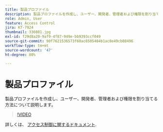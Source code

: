 ```yaml
---
title: 製品プロファイル
description: 製品プロファイルを作成し、ユーザー、開発者、管理者および権限を割り当てる方法について説明します。
role: Admin, User
feature: Access Control
jira: KT-7924
thumbnail: 336081.jpg
exl-id: f29d8a20-9af9-4f87-949e-bb9393ccf049
source-git-commit: 90f7621536573f60ac6585404b1ac0e49cb08496
workflow-type: tm+mt
source-wordcount: '47'
ht-degree: 80%

---
```


# 製品プロファイル

製品プロファイルを作成し、ユーザー、開発者、管理者および権限を割り当てる方法について説明します。

>[!VIDEO](https://video.tv.adobe.com/v/336081?quality=12&learn=on)

詳しくは、 [アクセス制御に関するドキュメント](https://experienceleague.adobe.com/docs/experience-platform/access-control/home.html?lang=ja).